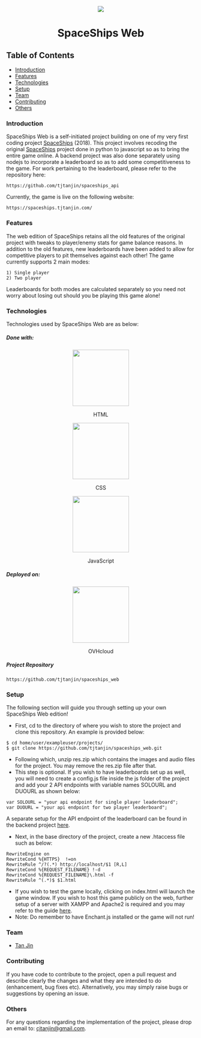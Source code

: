 <p align="center">
  <img src="https://i.imgur.com/MpyZk4N.gif" />
  <h1 align="center">SpaceShips Web</h1>
</p>

## Table of Contents
* [Introduction](#introduction)
* [Features](#features)
* [Technologies](#technologies)
* [Setup](#setup)
* [Team](#team)
* [Contributing](#contributing)
* [Others](#others)

### Introduction
SpaceShips Web is a self-initiated project building on one of my very first coding project [SpaceShips](https://github.com/tjtanjin/spaceships) (2018). This project involves recoding the original [SpaceShips](https://github.com/tjtanjin/spaceships) project done in python to javascript so as to bring the entire game online. A backend project was also done separately using nodejs to incorporate a leaderboard so as to add some competitiveness to the game. For work pertaining to the leaderboard, please refer to the repository here:
```
https://github.com/tjtanjin/spaceships_api
```
Currently, the game is live on the following website:
```
https://spaceships.tjtanjin.com/
```

### Features
The web edition of SpaceShips retains all the old features of the original project with tweaks to player/enemy stats for game balance reasons. In addition to the old features, new leaderboards have been added to allow for competitive players to pit themselves against each other! The game currently supports 2 main modes:
```
1) Single player
2) Two player
```
Leaderboards for both modes are calculated separately so you need not worry about losing out should you be playing this game alone!

### Technologies
Technologies used by SpaceShips Web are as below:
##### Done with:

<p align="center">
  <img height="150" width="150" src="https://i.imgur.com/lXu9kox.png"/>
</p>
<p align="center">
HTML
</p>
<p align="center">
  <img height="150" width="150" src="https://i.imgur.com/SQKE9WW.png"/>
</p>
<p align="center">
CSS
</p>
<p align="center">
  <img height="150" width="150" src="https://i.imgur.com/1D3AoId.png"/>
</p>
<p align="center">
JavaScript
</p>

##### Deployed on:
<p align="center">
  <img height="150" width="150" src="https://res-3.cloudinary.com/crunchbase-production/image/upload/c_lpad,h_256,w_256,f_auto,q_auto:eco/ayzwkdawmlyzvuummuf4" />
</p>
<p align="center">
OVHcloud
</p>

##### Project Repository
```
https://github.com/tjtanjin/spaceships_web
```

### Setup
The following section will guide you through setting up your own SpaceShips Web edition!
* First, cd to the directory of where you wish to store the project and clone this repository. An example is provided below:
```
$ cd home/user/exampleuser/projects/
$ git clone https://github.com/tjtanjin/spaceships_web.git
```
* Following which, unzip res.zip which contains the images and audio files for the project. You may remove the res.zip file after that.
* This step is optional. If you wish to have leaderboards set up as well, you will need to create a config.js file inside the js folder of the project and add your 2 API endpoints with variable names SOLOURL and DUOURL as shown below:
```
var SOLOURL = "your api endpoint for single player leaderboard";
var DUOURL = "your api endpoint for two player leaderboard";
```
A separate setup for the API endpoint of the leaderboard can be found in the backend project [here](https://github.com/tjtanjin/spaceships_api).
* Next, in the base directory of the project, create a new .htaccess file such as below:
```
RewriteEngine on
RewriteCond %{HTTPS}  !=on
RewriteRule ^/?(.*) http://localhost/$1 [R,L]
RewriteCond %{REQUEST_FILENAME} !-d
RewriteCond %{REQUEST_FILENAME}\.html -f
RewriteRule ^(.*)$ $1.html
```
* If you wish to test the game locally, clicking on index.html will launch the game window. If you wish to host this game publicly on the web, further setup of a server with XAMPP and Apache2 is required and you may refer to the guide [here](https://gist.github.com/tjtanjin/29875407defe183c5147bb854f9e69ae).
* Note: Do remember to have Enchant.js installed or the game will not run!

### Team
* [Tan Jin](https://github.com/tjtanjin)

### Contributing
If you have code to contribute to the project, open a pull request and describe clearly the changes and what they are intended to do (enhancement, bug fixes etc). Alternatively, you may simply raise bugs or suggestions by opening an issue.

### Others
For any questions regarding the implementation of the project, please drop an email to: cjtanjin@gmail.com.
